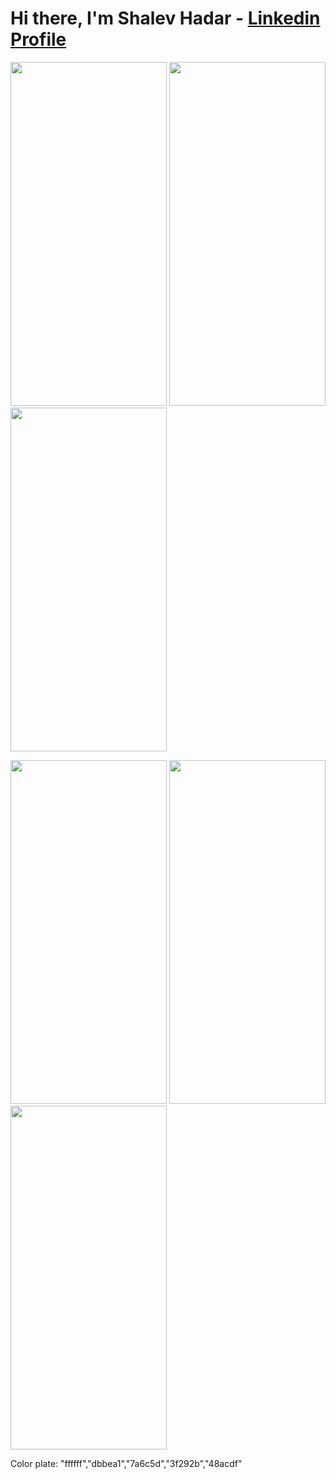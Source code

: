 # Hi there, I'm Shalev Hadar - [Linkedin Profile](https://www.linkedin.com/in/shalev-hadar-30703b144/)
<p float="left">
  <img src="https://user-images.githubusercontent.com/76647060/148210836-29983288-e5e7-4754-8fd5-f6191fef29fb.PNG" width="250" height="550">
  <img src="https://user-images.githubusercontent.com/76647060/148212039-9cac9ae4-eb3a-4fe2-addf-abe40c928859.PNG" width="250" height="550">
  <img src="https://user-images.githubusercontent.com/76647060/148212043-ec8edec4-b4b0-4ece-a37b-afa8be91feb4.PNG" width="250" height="550">
</p>

<p float="left">
  <img src="https://user-images.githubusercontent.com/76647060/148210836-29983288-e5e7-4754-8fd5-f6191fef29fb.PNG" width="250" height="550">
  <img src="https://user-images.githubusercontent.com/76647060/148212039-9cac9ae4-eb3a-4fe2-addf-abe40c928859.PNG" width="250" height="550">
  <img src="https://user-images.githubusercontent.com/76647060/148212043-ec8edec4-b4b0-4ece-a37b-afa8be91feb4.PNG" width="250" height="550">
</p>

Color plate: "ffffff","dbbea1","7a6c5d","3f292b","48acdf"
